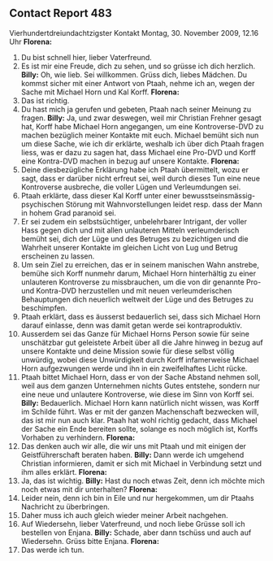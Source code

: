 ## Contact Report 483
Vierhundertdreiundachtzigster Kontakt
Montag, 30. November 2009, 12.16 Uhr
**Florena:**
1. Du bist schnell hier, lieber Vaterfreund.
2. Es ist mir eine Freude, dich zu sehen, und so grüsse ich dich herzlich.
**Billy:**
Oh, wie lieb. Sei willkommen. Grüss dich, liebes Mädchen. Du kommst sicher mit einer Antwort von Ptaah, nehme ich an, wegen der Sache mit Michael Horn und Kal Korff.
**Florena:**
3. Das ist richtig.
4. Du hast mich ja gerufen und gebeten, Ptaah nach seiner Meinung zu fragen.
**Billy:**
Ja, und zwar deswegen, weil mir Christian Frehner gesagt hat, Korff habe Michael Horn angegangen, um eine Kontroverse-DVD zu machen bezüglich meiner Kontakte mit euch. Michael bemüht sich nun um diese Sache, wie ich dir erklärte, weshalb ich über dich Ptaah fragen liess, was er dazu zu sagen hat, dass Michael eine Pro-DVD und Korff eine Kontra-DVD machen in bezug auf unsere Kontakte.
**Florena:**
5. Deine diesbezügliche Erklärung habe ich Ptaah übermittelt, wozu er sagt, dass er darüber nicht erfreut sei, weil durch dieses Tun eine neue Kontroverse ausbreche, die voller Lügen und Verleumdungen sei.
6. Ptaah erklärte, dass dieser Kal Korff unter einer bewusstseinsmässig-psychischen Störung mit Wahnvorstellungen leidet resp. dass der Mann in hohem Grad paranoid sei.
7. Er sei zudem ein selbstsüchtiger, unbelehrbarer Intrigant, der voller Hass gegen dich und mit allen unlauteren Mitteln verleumderisch bemüht sei, dich der Lüge und des Betruges zu bezichtigen und die Wahrheit unserer Kontakte im gleichen Licht von Lug und Betrug erscheinen zu lassen.
8. Um sein Ziel zu erreichen, das er in seinem manischen Wahn anstrebe, bemühe sich Korff nunmehr darum, Michael Horn hinterhältig zu einer unlauteren Kontroverse zu missbrauchen, um die von dir genannte Pro- und Kontra-DVD herzustellen und mit neuen verleumderischen Behauptungen dich neuerlich weltweit der Lüge und des Betruges zu beschimpfen.
9. Ptaah erklärt, dass es äusserst bedauerlich sei, dass sich Michael Horn darauf einlasse, denn was damit getan werde sei kontraproduktiv.
10. Ausserdem sei das Ganze für Michael Horns Person sowie für seine unschätzbar gut geleistete Arbeit über all die Jahre hinweg in bezug auf unsere Kontakte und deine Mission sowie für diese selbst völlig unwürdig, wobei diese Unwürdigkeit durch Korff infamerweise Michael Horn aufgezwungen werde und ihn in ein zweifelhaftes Licht rücke.
11. Ptaah bittet Michael Horn, dass er von der Sache Abstand nehmen soll, weil aus dem ganzen Unternehmen nichts Gutes entstehe, sondern nur eine neue und unlautere Kontroverse, wie diese im Sinn von Korff sei.
**Billy:**
Bedauerlich. Michael Horn kann natürlich nicht wissen, was Korff im Schilde führt. Was er mit der ganzen Machenschaft bezwecken will, das ist mir nun auch klar. Ptaah hat wohl richtig gedacht, dass Michael der Sache ein Ende bereiten sollte, solange es noch möglich ist, Korffs Vorhaben zu verhindern.
**Florena:**
12. Das denken auch wir alle, die wir uns mit Ptaah und mit einigen der Geistführerschaft beraten haben.
**Billy:**
Dann werde ich umgehend Christian informieren, damit er sich mit Michael in Verbindung setzt und ihm alles erklärt.
**Florena:**
13. Ja, das ist wichtig.
**Billy:**
Hast du noch etwas Zeit, denn ich möchte mich noch etwas mit dir unterhalten?
**Florena:**
14. Leider nein, denn ich bin in Eile und nur hergekommen, um dir Ptaahs Nachricht zu überbringen.
15. Daher muss ich auch gleich wieder meiner Arbeit nachgehen.
16. Auf Wiedersehn, lieber Vaterfreund, und noch liebe Grüsse soll ich bestellen von Enjana.
**Billy:**
Schade, aber dann tschüss und auch auf Wiedersehn. Grüss bitte Enjana.
**Florena:**
17. Das werde ich tun.